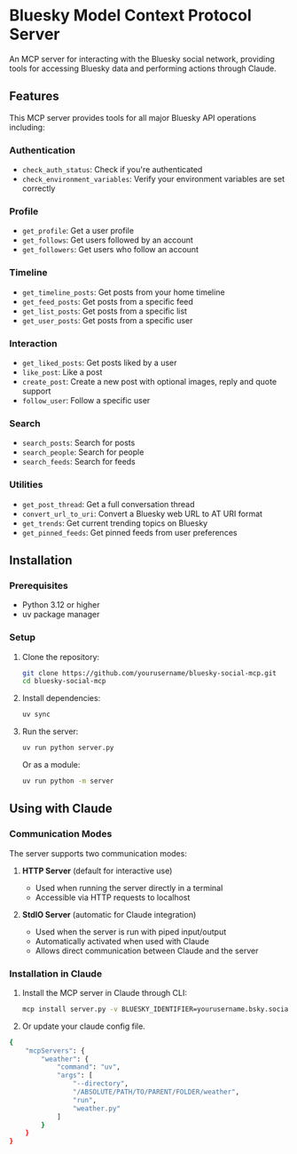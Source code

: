 # Bluesky Model Context Protocol Server

An MCP server for interacting with the Bluesky social network, providing tools for accessing Bluesky data and performing actions through Claude.

## Features

This MCP server provides tools for all major Bluesky API operations including:

### Authentication
- `check_auth_status`: Check if you're authenticated
- `check_environment_variables`: Verify your environment variables are set correctly

### Profile
- `get_profile`: Get a user profile
- `get_follows`: Get users followed by an account
- `get_followers`: Get users who follow an account

### Timeline
- `get_timeline_posts`: Get posts from your home timeline
- `get_feed_posts`: Get posts from a specific feed
- `get_list_posts`: Get posts from a specific list
- `get_user_posts`: Get posts from a specific user

### Interaction
- `get_liked_posts`: Get posts liked by a user
- `like_post`: Like a post
- `create_post`: Create a new post with optional images, reply and quote support
- `follow_user`: Follow a specific user

### Search
- `search_posts`: Search for posts
- `search_people`: Search for people
- `search_feeds`: Search for feeds

### Utilities
- `get_post_thread`: Get a full conversation thread
- `convert_url_to_uri`: Convert a Bluesky web URL to AT URI format
- `get_trends`: Get current trending topics on Bluesky
- `get_pinned_feeds`: Get pinned feeds from user preferences

## Installation

### Prerequisites
- Python 3.12 or higher
- uv package manager

### Setup

1. Clone the repository:
   ```bash
   git clone https://github.com/yourusername/bluesky-social-mcp.git
   cd bluesky-social-mcp
   ```

2. Install dependencies:
   ```bash
   uv sync
   ```

3. Run the server:
   ```bash
   uv run python server.py
   ```

   Or as a module:
   ```bash
   uv run python -m server
   ```

## Using with Claude

### Communication Modes

The server supports two communication modes:

1. **HTTP Server** (default for interactive use)
   - Used when running the server directly in a terminal
   - Accessible via HTTP requests to localhost

2. **StdIO Server** (automatic for Claude integration)
   - Used when the server is run with piped input/output
   - Automatically activated when used with Claude
   - Allows direct communication between Claude and the server

### Installation in Claude

1. Install the MCP server in Claude through CLI:
   ```bash
   mcp install server.py -v BLUESKY_IDENTIFIER=yourusername.bsky.social -v BLUESKY_APP_PASSWORD=your-app-password
   ```

2. Or update your claude config file.
```bash
{
    "mcpServers": {
        "weather": {
            "command": "uv",
            "args": [
                "--directory",
                "/ABSOLUTE/PATH/TO/PARENT/FOLDER/weather",
                "run",
                "weather.py"
            ]
        }
    }
}
```
